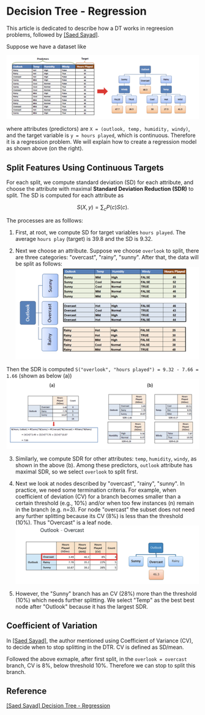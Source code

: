 
# Decision Tree - Regression


This article is dedicated to describe how a DT works in regreesion problems, followed by [[Saed Sayad]][Decision Tree - Regression]. 

Suppose we have a dataset like

![dataset](images/dataset.png)

where attributes (predictors) are `X = (outlook, temp, humidity, windy)`, and the target variable is `y = hours played`, which is continuous. Therefore it is a regression problem. We will explain how to create a regression model as shown above (on the right).

## Split Features Using Continuous Targets

For each split, we compute standard deviation (SD) for each attribute, and choose the attribute with maximal **Standard Deviation Reduction (SDR)** to split. The SD is computed for each attribute as 

$$S(X, y) = \sum_{c}P(c)S(c).$$

The processes are as folllows:

1. First, at root, we compute SD for target variables `hours played`. The average `hours play` (target) is 39.8 and the SD is 9.32.

2. Next we choose an attribute. Suppose we choose `overlook` to split, there are three categories: "overcast", "rainy", "sunny". After that, the data will be split as follows: ![split](images/DTR_split_root.png)  

Then the SDR is computed `S("overlook", "hours played") = 9.32 - 7.66 = 1.66` (shown as below (a)) ![steps](images/SDR.png) 

3. Similarly, we compute SDR for other attributes: `temp`, `humidity`, `windy`, as shown in the above (b). Among these predictors, `outlook` attribute has maximal SDR, so we select `overlook` to split first.

4. Next we look at nodes described by "overcast", "rainy", "sunny". In practice, we need some termination criteria. For example, when coefficient of deviation (CV) for a branch becomes smaller than a certain threshold (e.g., 10%) and/or when too few instances (n) remain in the branch (e.g. n=3). For node "overcast" the subset does not need any further splitting because its CV (8%) is less than the threshold (10%). Thus "Overcast" is a leaf node. ![steps](images/DTR_split_overlook.png) 

5. However, the "Sunny" branch has an CV (28%) more than the threshold (10%) which needs further splitting. We select "Temp" as the best best node after "Outlook" because it has the largest SDR. 


## Coefficient of Variation

In [[Saed Sayad]][Decision Tree - Regression], the author mentioned using Coefficient of Variance (CV), to decide when to stop splitting in the DTR. CV is defined as SD/mean. 

Followed the above exmaple, after first split, in the `overlook = overcast` branch, CV is 8%, below threshold 10%. Therefore we can stop to split this branch.



## Reference


[Decision Tree - Regression]: https://www.saedsayad.com/decision_tree_reg.htm#:~:text=Decision%20tree%20builds%20regression%20or,decision%20nodes%20and%20leaf%20nodes.
[[Saed Sayad] Decision Tree - Regression](https://www.saedsayad.com/decision_tree_reg.htm#:~:text=Decision%20tree%20builds%20regression%20or,decision%20nodes%20and%20leaf%20nodes.)


